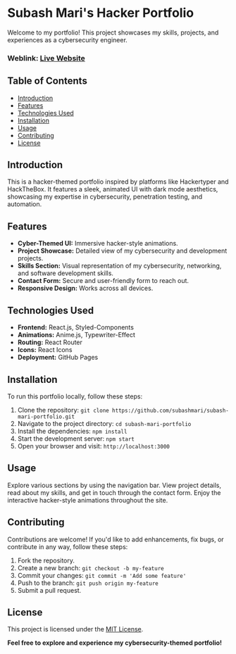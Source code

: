 # Subash Mari's Hacker Portfolio
Welcome to my portfolio! This project showcases my skills, projects, and experiences as a cybersecurity engineer.

### Weblink: [Live Website](https://subashmari.github.io)

## Table of Contents
- [Introduction](#introduction)
- [Features](#features)
- [Technologies Used](#technologies-used)
- [Installation](#installation)
- [Usage](#usage)
- [Contributing](#contributing)
- [License](#license)

## Introduction
This is a hacker-themed portfolio inspired by platforms like Hackertyper and HackTheBox. It features a sleek, animated UI with dark mode aesthetics, showcasing my expertise in cybersecurity, penetration testing, and automation.

## Features
- **Cyber-Themed UI:** Immersive hacker-style animations.
- **Project Showcase:** Detailed view of my cybersecurity and development projects.
- **Skills Section:** Visual representation of my cybersecurity, networking, and software development skills.
- **Contact Form:** Secure and user-friendly form to reach out.
- **Responsive Design:** Works across all devices.

## Technologies Used
- **Frontend:** React.js, Styled-Components
- **Animations:** Anime.js, Typewriter-Effect
- **Routing:** React Router
- **Icons:** React Icons
- **Deployment:** GitHub Pages

## Installation
To run this portfolio locally, follow these steps:

1. Clone the repository: `git clone https://github.com/subashmari/subash-mari-portfolio.git`
2. Navigate to the project directory: `cd subash-mari-portfolio`
3. Install the dependencies: `npm install`
4. Start the development server: `npm start`
5. Open your browser and visit: `http://localhost:3000`

## Usage
Explore various sections by using the navigation bar. View project details, read about my skills, and get in touch through the contact form. Enjoy the interactive hacker-style animations throughout the site.

## Contributing
Contributions are welcome! If you'd like to add enhancements, fix bugs, or contribute in any way, follow these steps:

1. Fork the repository.
2. Create a new branch: `git checkout -b my-feature`
3. Commit your changes: `git commit -m 'Add some feature'`
4. Push to the branch: `git push origin my-feature`
5. Submit a pull request.

## License
This project is licensed under the [MIT License](LICENSE).

**Feel free to explore and experience my cybersecurity-themed portfolio!**
